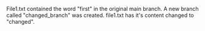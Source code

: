 File1.txt contained the word "first" in the original main branch.
A new branch called "changed_branch" was created.
file1.txt has it's content changed to "changed".
